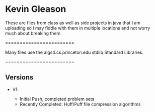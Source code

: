 <h1>Kevin Gleason</h1>
<p>These are files from class as well as side projects in java that I am uploading so I may fiddle with them in multiple locations and not worry much about breaking them.</p>
========================
<p>Many files use the algs4.cs.princeton.edu stdlib Standard Libraries.</p>
========================
<h2>Versions</h2>
<ul>
	<li> V1 </li>
		<ul>
			<li>Initial Push, completed problem sets</li>
			<li>Recently Completed: Huff/Puff file compression algorithms</li>
		</ul>
	
</ul>